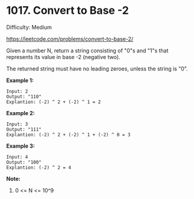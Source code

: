 # 1017. Convert to Base -2

Difficulty: Medium

https://leetcode.com/problems/convert-to-base-2/

Given a number N, return a string consisting of "0"s and "1"s that represents its value in base -2 (negative two).

The returned string must have no leading zeroes, unless the string is "0".

**Example 1:**
```
Input: 2
Output: "110"
Explantion: (-2) ^ 2 + (-2) ^ 1 = 2
```

**Example 2:**
```
Input: 3
Output: "111"
Explantion: (-2) ^ 2 + (-2) ^ 1 + (-2) ^ 0 = 3
```

**Example 3:**
```
Input: 4
Output: "100"
Explantion: (-2) ^ 2 = 4
```

**Note:**

1. 0 <= N <= 10^9
